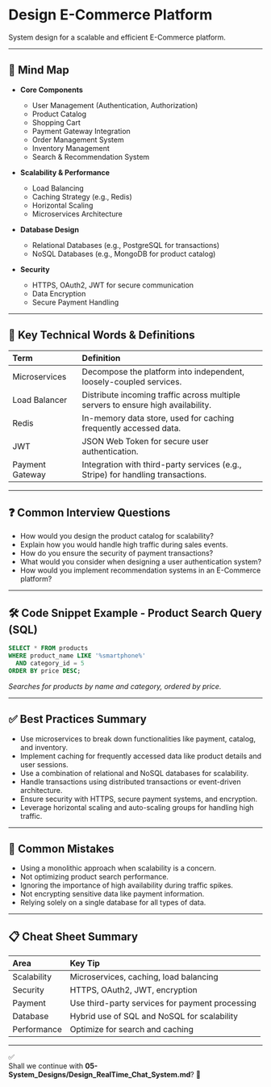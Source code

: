 # Design E-Commerce Platform

System design for a scalable and efficient E-Commerce platform.

---

## 🧠 Mind Map

- **Core Components**
  - User Management (Authentication, Authorization)
  - Product Catalog
  - Shopping Cart
  - Payment Gateway Integration
  - Order Management System
  - Inventory Management
  - Search & Recommendation System

- **Scalability & Performance**
  - Load Balancing
  - Caching Strategy (e.g., Redis)
  - Horizontal Scaling
  - Microservices Architecture

- **Database Design**
  - Relational Databases (e.g., PostgreSQL for transactions)
  - NoSQL Databases (e.g., MongoDB for product catalog)

- **Security**
  - HTTPS, OAuth2, JWT for secure communication
  - Data Encryption
  - Secure Payment Handling

---

## 🎯 Key Technical Words & Definitions

| Term | Definition |
|:-----|:-----------|
| Microservices | Decompose the platform into independent, loosely-coupled services. |
| Load Balancer | Distribute incoming traffic across multiple servers to ensure high availability. |
| Redis | In-memory data store, used for caching frequently accessed data. |
| JWT | JSON Web Token for secure user authentication. |
| Payment Gateway | Integration with third-party services (e.g., Stripe) for handling transactions. |

---

## ❓ Common Interview Questions

- How would you design the product catalog for scalability?
- Explain how you would handle high traffic during sales events.
- How do you ensure the security of payment transactions?
- What would you consider when designing a user authentication system?
- How would you implement recommendation systems in an E-Commerce platform?

---

## 🛠️ Code Snippet Example - Product Search Query (SQL)

```sql
SELECT * FROM products
WHERE product_name LIKE '%smartphone%' 
  AND category_id = 5 
ORDER BY price DESC;
```
*Searches for products by name and category, ordered by price.*

---

## ✅ Best Practices Summary

- Use microservices to break down functionalities like payment, catalog, and inventory.
- Implement caching for frequently accessed data like product details and user sessions.
- Use a combination of relational and NoSQL databases for scalability.
- Handle transactions using distributed transactions or event-driven architecture.
- Ensure security with HTTPS, secure payment systems, and encryption.
- Leverage horizontal scaling and auto-scaling groups for handling high traffic.

---

## 🚫 Common Mistakes

- Using a monolithic approach when scalability is a concern.
- Not optimizing product search performance.
- Ignoring the importance of high availability during traffic spikes.
- Not encrypting sensitive data like payment information.
- Relying solely on a single database for all types of data.

---

## 📋 Cheat Sheet Summary

| Area | Key Tip |
|:-----|:--------|
| Scalability | Microservices, caching, load balancing |
| Security | HTTPS, OAuth2, JWT, encryption |
| Payment | Use third-party services for payment processing |
| Database | Hybrid use of SQL and NoSQL for scalability |
| Performance | Optimize for search and caching |

---

✅  
Shall we continue with **05-System_Designs/Design_RealTime_Chat_System.md**? 🚀
